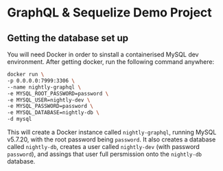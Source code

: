 # GraphQL & Sequelize Demo Project

## Getting the database set up

You will need Docker in order to sinstall a containerised MySQL dev
environment. After getting docker, run the following command anywhere:

```sh
docker run \
-p 0.0.0.0:7999:3306 \
--name nightly-graphql \
-e MYSQL_ROOT_PASSWORD=password \
-e MYSQL_USER=nightly-dev \
-e MYSQL_PASSWORD=password \
-e MYSQL_DATABASE=nightly-db \
-d mysql
```

This will create a Docker instance called `nightly-graphql`, running MySQL v5.7.20, with the root password being `password`. It also creates a database called `nightly-db`, creates a user called `nightly-dev` (with password `password`), and
assings that user full persmission onto the `nightly-db` database.
